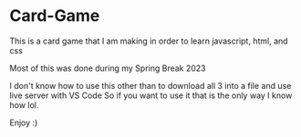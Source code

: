 # Card-Game
This is a card game that I am making in order to learn javascript, html, and css

Most of this was done during my Spring Break 2023

I don't know how to use this other than to download all 3 into a file and use live server with VS Code
So if you want to use it that is the only way I know how lol.

Enjoy :)
